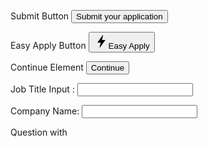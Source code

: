 Submit Button
<button class="ia-continueButton css-y37vfd e8ju0x50"><span>Submit your application</span></button>


Easy Apply Button
<button class="button_Button__MlD2g button-base_Button__knLaX" type="button" data-test="easyApply" data-loading="false" data-role-variant="special" data-display-social-icon="false" data-display-anonymous-icon="false" data-size-variant="md" data-fill-container="false" aria-live="polite" aria-disabled="false"><span class="button_ButtonContent__a4TUW" data-max-content-width="false" style="--button-max-content-width: 0;"><div class="EasyApplyButton_content__1cGPo"><svg viewBox="0 0 24 24" width="24" height="24" fill="none" class="EasyApplyButton_bolt__6VJWS"><path fill="currentColor" d="M6.049 13.945 14.69 2.104c.16-.219.505-.063.447.2l-1.678 7.639h5.008a.25.25 0 0 1 .202.397l-8.642 11.841c-.16.219-.505.064-.447-.2l1.678-7.638H6.25a.25.25 0 0 1-.201-.398Z"></path></svg>Easy Apply</div></span></button>                                        


Continue Element 
<button class="ia-continueButton ia-Resume-continue css-1d5pi82 e8ju0x50" data-testid="continue-button" type="button"><span>Continue</span></button>

Job Title Input :
<input type="text" autocomplete="off" role="combobox" aria-expanded="false" data-testid="job-title-input" aria-invalid="false" aria-labelledby="job-title-label" id="job-title-input" name="jobTitle" class="mosaic-provider-module-apply-resume-h3hs9y ehiczq0" value="">

Company Name: <input type="text" autocomplete="off" role="combobox" aria-expanded="false" data-testid="company-name-input" id="company-name-input" name="companyName" class="mosaic-provider-module-apply-resume-h3hs9y ehiczq0" value="">

Question with 